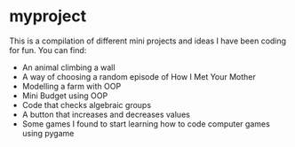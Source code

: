 # myproject
This is a compilation of different mini projects and ideas I have been coding for fun. 
You can find:
- An animal climbing a wall
- A way of choosing a random episode of How I Met Your Mother
- Modelling a farm with OOP
- Mini Budget using OOP
- Code that checks algebraic groups
- A button that increases and decreases values
- Some games I found to start learning how to code computer games using pygame
